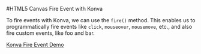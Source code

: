 
#HTML5 Canvas Fire Event with Konva

To fire events with Konva, we can use the `fire()` method.
This enables us to programmatically fire events like `click`, `mouseover`,
`mousemove`, etc., and also fire custom events, like foo and bar.

<a class="jsbin-embed" href="http://jsbin.com/lutem/1/embed?js,output">Konva Fire Event Demo</a><script src="http://static.jsbin.com/js/embed.js"></script>
